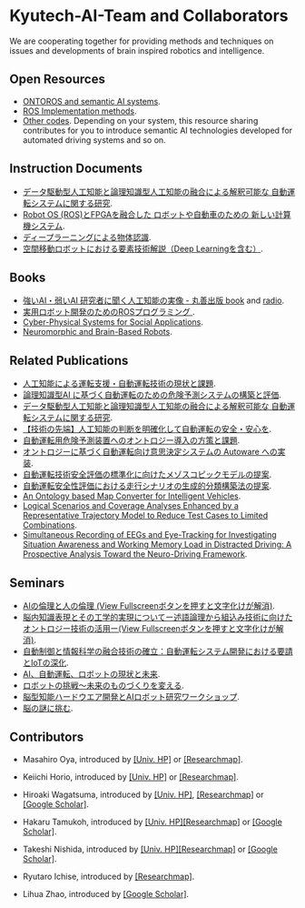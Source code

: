 # Kyutech-AI-Team and Collaborators

We are cooperating together for providing methods and techniques on issues and developments of brain inspired robotics and intelligence.

## Open Resources
- [ONTOROS and semantic AI systems](https://github.com/TamukohLab?tab=repositories).
- [ROS Implementation methods](https://github.com/Nishida-Lab).
- [Other codes](https://github.com/Kyutech-AI-Team/Kyutech-AI-Team-and-Collaborators). Depending on your system, this resource sharing contributes for you to introduce semantic AI technologies developed for automated driving systems and so on.

## Instruction Documents
- [データ駆動型人工知能と論理知識型人工知能の融合による解釈可能な 自動運転システムに関する研究](https://www.airc.aist.go.jp/info_details/docs/170329/1730-Wagatsuma.pdf).
- [Robot OS (ROS)とFPGAを融合した ロボットや自動車のための 新しい計算機システム](https://shingi.jst.go.jp/var/rev0/0000/4541/2016_kyutech_4.pdf).
- [ディープラーニングによる物体認識](http://car-el.ksrp.or.jp/hibiki-ai/topics/20160928tamukou.pdf). 
- [空間移動ロボットにおける要素技術解説（Deep Learningを含む）](https://roscon.ros.org/jp/2018/presentations/ROSCon_JP_2018_presentation_15.pdf). 

## Books
- [強いAI・弱いAI 研究者に聞く人工知能の実像 - 丸善出版 book](https://www.maruzen-publishing.co.jp/item/?book_no=302302) and [radio](https://ameblo.jp/kurofunedayservice/entry-12511574583.html).
- [実用ロボット開発のためのROSプログラミング ](https://www.morikita.co.jp/books/book/3240). 
- [Cyber-Physical Systems for Social Applications](https://books.google.co.jp/books/about/Cyber_Physical_Systems_for_Social_Applic.html?id=0CuODwAAQBAJ&redir_esc=y). 
- [Neuromorphic and Brain-Based Robots](https://www.cambridge.org/9780521768788). 

## Related Publications
- [人工知能による運転支援・自動運転技術の現状と課題](https://www.jstage.jst.go.jp/article/sicejl/54/11/54_808/_article/-char/ja/).
- [論理知識型AI に基づく自動運転のための危険予測システムの構築と評価](https://www.jstage.jst.go.jp/article/iscie/31/5/31_191/_article/-char/ja/).
- [データ駆動型人工知能と論理知識型人工知能の融合による解釈可能な 自動運転システムに関する研究](https://www.airc.aist.go.jp/info_details/docs/170329/1730-Wagatsuma.pdf).
- [【技術の先端】人工知能の判断を明確化して自動運転の安全・安心を](https://www.data-max.co.jp/article/17248).
- [自動運転用危険予測装置へのオントロジー導入の方策と課題](https://www.ai-gakkai.or.jp/jsai2016/webprogram/2016/pdf/1061.pdf).
- [オントロジーに基づく自動運転向け意思決定システムの Autoware への実装](https://www.ieice.org/~iss/jpn/Publications/issposter_2018/data/pdf/ISS-SP-060.pdf).
- [自動運転技術安全評価の標準化に向けたメゾスコピックモデルの提案](https://ci.nii.ac.jp/naid/130007554362/).
- [自動運転安全性評価における走行シナリオの生成的分類構築法の提案](https://www.jstage.jst.go.jp/article/fss/35/0/35_698/_pdf).
- [An Ontology based Map Converter for Intelligent Vehicles](http://ceur-ws.org/Vol-1690/paper44.pdf).
- [Logical Scenarios and Coverage Analyses Enhanced by a Representative Trajectory Model to Reduce Test Cases to Limited Combinations](https://www.semanticscholar.org/paper/Logical-Scenarios-and-Coverage-Analyses-Enhanced-by-Wagatsuma/2d3969e9c5d32035ce9ab18e57ded6f2abda979f).
- [Simultaneous Recording of EEGs and Eye-Tracking for Investigating Situation Awareness and Working Memory Load in Distracted Driving: A Prospective Analysis Toward the Neuro-Driving Framework](https://www.frontiersin.org/10.3389/conf.fnins.2015.91.00010/event_abstract).

## Seminars
- [AIの倫理と人の倫理 (View Fullscreenボタンを押すと文字化けが解消)](https://www.slideshare.net/HiroakiWagatsuma/cpd-2020-acutp-227748217).
- [脳内知識表現とその工学的実現についてー述語論理から組込み技術に向けたオントロジー技術の活用ー(View Fullscreenボタンを押すと文字化けが解消)](https://www.slideshare.net/HiroakiWagatsuma/ss-227749663).
- [自動制御と情報科学の融合技術の確立：自動運転システム開発における要請とIoTの深化](https://www.sice.jp/info/info_news/news_20160926.html).
- [AI、自動運転、ロボットの現状と未来](http://car-el.ksrp.or.jp/topics/hibikinosaron_156.pdf).
- [ロボットの挑戦～未来のものづくりを変える](http://www.ksrp.or.jp/news/0abee6e325ad94231e44dd2ae8951869.pdf).
- [脳型知能ハードウエア開発とAIロボット研究ワークショップ](https://www.nttdata-strategy.com/can/news/pdf/2017kyutechws.pdf).
- [脳の謎に挑む](https://www.rs.tus.ac.jp/bird/pdf/BIRDsympoPoster_2018-final3.pdf).

## Contributors
- Masahiro Oya, introduced by [[Univ. HP]](https://hyokadb02.jimu.kyutech.ac.jp/html/6_en.html) or [[Researchmap]](https://researchmap.jp/read0171613/?lang=english).

- Keiichi Horio, introduced by [[Univ. HP]](https://hyokadb02.jimu.kyutech.ac.jp/html/356_en.html) or [[Researchmap]](https://researchmap.jp/read0161062/?lang=english).

- Hiroaki Wagatsuma, introduced by [[Univ. HP]](https://hyokadb02.jimu.kyutech.ac.jp/html/358_en.html), [[Researchmap]](https://researchmap.jp/wagaKBR_/?lang=english) or [[Google Scholar]](https://scholar.google.com/citations?user=10bxz1QAAAAJ&oi=ao).

- Hakaru Tamukoh, introduced by [[Univ. HP]](https://hyokadb02.jimu.kyutech.ac.jp/html/100000641_en.html)[[Researchmap]](https://researchmap.jp/read0109207/?lang=english) or [[Google Scholar]](https://scholar.google.com/citations?user=RkAWspsAAAAJ).

- Takeshi Nishida, introduced by [[Univ. HP]](https://hyokadb02.jimu.kyutech.ac.jp/html/34_en.html)[[Researchmap]](https://researchmap.jp/TakeshiNishida/) or [[Google Scholar]](https://scholar.google.com/citations?user=FToK1BoAAAAJ).

- Ryutaro Ichise, introduced by [[Researchmap]](https://researchmap.jp/read0068442/?lang=english).

- Lihua Zhao, introduced by [[Google Scholar]](https://scholar.google.co.jp/citations?user=O5gPJg4AAAAJ&hl=en).

